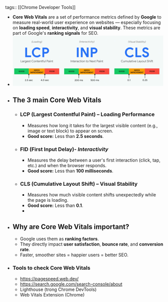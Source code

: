 tags:: [[Chrome Developer Tools]]

- **Core Web Vitals** are a set of performance metrics defined by **Google** to measure real-world user experience on websites — especially focusing on **loading speed**, **interactivity**, and **visual stability**. These metrics are part of Google's **ranking signals** for SEO.
- ![image.png](../assets/image_1754471144289_0.png)
- ## The 3 main Core Web Vitals
	- ### LCP (Largest Contentful Paint)  – Loading Performance
		- Measures how long it takes for the largest visible content (e.g., image or text block) to appear on screen.
		- **Good score:** Less than **2.5 seconds**.
	- ### FID (First Input Delay)- *Interactivity*
		- Measures the delay between a user's first interaction (click, tap, etc.) and when the browser responds.
		- **Good score:** Less than **100 milliseconds**.
	- ### CLS (Cumulative Layout Shift) –  Visual Stability
		- Measures how much visible content shifts unexpectedly while the page is loading.
		- **Good score:** Less than **0.1**.
		-
- ## Why are Core Web Vitals important?
	- Google uses them as **ranking factors**.
	- They directly impact **user satisfaction**, **bounce rate**, and **conversion rate**.
	- Faster, smoother sites = happier users = better SEO.
- ### Tools to check Core Web Vitals
	- https://pagespeed.web.dev/
	- https://search.google.com/search-console/about
	- Lighthouse (trong Chrome DevTools)
	- Web Vitals Extension (Chrome)
